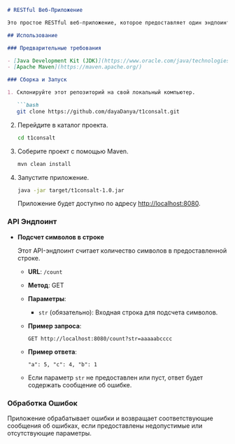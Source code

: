 

```markdown
# RESTful Веб-Приложение

Это простое RESTful веб-приложение, которое предоставляет один эндпоинт для подсчета количества символов в строке.

## Использование

### Предварительные требования

- [Java Development Kit (JDK)](https://www.oracle.com/java/technologies/javase-downloads.html)
- [Apache Maven](https://maven.apache.org/)

### Сборка и Запуск

1. Склонируйте этот репозиторий на свой локальный компьютер.

   ```bash
   git clone https://github.com/dayaDanya/t1consalt.git
   ```

2. Перейдите в каталог проекта.

   ```bash
   cd t1consalt
   ```

3. Соберите проект с помощью Maven.

   ```bash
   mvn clean install
   ```

4. Запустите приложение.

   ```bash
   java -jar target/t1consalt-1.0.jar
   ```

   Приложение будет доступно по адресу [http://localhost:8080](http://localhost:8080).

### API Эндпоинт

- **Подсчет символов в строке**

  Этот API-эндпоинт считает количество символов в предоставленной строке.

    - **URL**: `/count`
    - **Метод**: GET
    - **Параметры**:
        - `str` (обязательно): Входная строка для подсчета символов.
    - **Пример запроса**:

      ```http
      GET http://localhost:8080/count?str=aaaaabcccc
      ```

    - **Пример ответа**:

      ```string
      "a": 5, "c": 4, "b": 1
      ```

    - Если параметр `str` не предоставлен или пуст, ответ будет содержать сообщение об ошибке.

### Обработка Ошибок

Приложение обрабатывает ошибки и возвращает соответствующие сообщения об ошибках, если предоставлены недопустимые или отсутствующие параметры.

